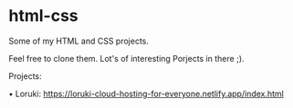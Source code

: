 # html-css
Some of my HTML and CSS projects.

Feel free to clone them. Lot's of interesting Porjects in there ;).

Projects: 

  •	Loruki: https://loruki-cloud-hosting-for-everyone.netlify.app/index.html
